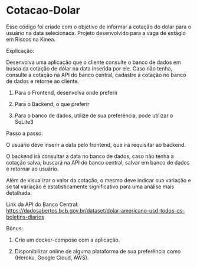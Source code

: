 # Cotacao-Dolar
Esse código foi criado com o objetivo de informar a cotação do dolar para o usuário na data selecionada.
Projeto desenvolvido para a vaga de estágio em Riscos na Kinea.

Explicação:

Desenvolva uma aplicação que o cliente consulte o banco de dados em busca da cotação de dólar na data inserida por ele. Caso não tenha, consulte a cotação na API do banco central, cadastre a cotação no banco de dados e retorne ao cliente.


1. Para o Frontend, desenvolva onde preferir

2. Para o Backend, o que preferir

3. Para o banco de dados, utilize de sua preferência,  pode utilizar o SqLite3

 
Passo a passo:

O usuário deve inserir a data pelo frontend, que irá requisitar ao backend.

O backend irá consultar a data no banco de dados, caso não tenha a cotação salva, buscará na API do banco central, salvar em banco de dados e retornar ao usuário.

Além de visualizar o valor da cotação, o mesmo deve indicar sua variação e se tal variação é estatisticamente significativo para uma análise mais detalhada.


Link da API do Banco Central: https://dadosabertos.bcb.gov.br/dataset/dolar-americano-usd-todos-os-boletins-diarios


Bônus:

1. Crie um docker-compose com a aplicação.

2. Disponibilizar online de alguma plataforma de sua preferência como (Heroku, Google Cloud, AWS).
